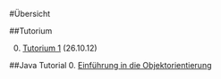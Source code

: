 #Übersicht

##Tutorium

0. [Tutorium 1](programmieren-2012/tut/tut1.md) (26.10.12)

##Java Tutorial
0. [Einführung in die Objektorientierung](programmieren-2012/java-tutorial/einfuehrung-oo.md)

